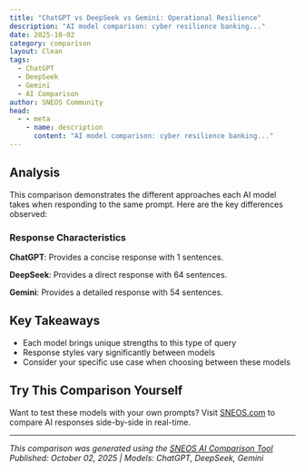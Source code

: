 ```yaml
---
title: "ChatGPT vs DeepSeek vs Gemini: Operational Resilience"
description: "AI model comparison: cyber resilience banking..."
date: 2025-10-02
category: comparison
layout: Clean
tags:
  - ChatGPT
  - DeepSeek
  - Gemini
  - AI Comparison
author: SNEOS Community
head:
  - - meta
    - name: description
      content: "AI model comparison: cyber resilience banking..."
---
```


<ChatComparison
  title="ChatGPT vs DeepSeek vs Gemini: Operational Resilience"
  prompt="cyber resilience banking"
  :responses='{
    "ChatGPT": "Error calling OpenAI API.",
    "DeepSeek": "Of course. This is a critical topic. Let\u0027s break down **cyber resilience in banking**, moving beyond just cybersecurity to a more holistic and strategic approach.\n\n### What is Cyber Resilience?\n\n**Cyber resilience** is the ability of an organization to continuously deliver its intended services and outcomes despite adverse cyber events. It\u0027s not just about preventing attacks (cybersecurity), but also about preparing for, responding to, recovering from, and adapting to them.\n\nThink of it this way:\n*   **Cybersecurity:** Building a strong castle wall to keep attackers out.\n*   **Cyber Resilience:** Having not just a strong wall, but also a well-trained garrison, a plan for if the wall is breached, backup supplies, and the ability to rebuild quickly.\n\nFor a bank, the \u0022intended outcome\u0022 is maintaining financial stability, customer trust, and operational continuity.\n\n---\n\n### Why is Cyber Resilience Absolutely Critical for Banks?\n\n1.  **The Stakes are Extremely High:**\n    *   **Financial Loss:** Direct theft of funds, regulatory fines (from bodies like the OCC, FDIC, ECB), and operational costs of recovery can run into billions.\n    *   **Systemic Risk:** A major breach at a key bank can destabilize the entire financial system.\n    *   **Reputational Damage:** Trust is a bank\u0027s most valuable asset. A single incident can drive customers to competitors and destroy brand value for decades.\n    *   **Operational Disruption:** Downtime in core banking systems (payments, trading, ATMs) halts business and causes widespread chaos.\n\n2.  **The Threat Landscape is Relentless:**\n    *   **Sophisticated Adversaries:** Banks face nation-states, organized cybercrime rings, and hacktivists.\n    *   **Evolving Tactics:** Ransomware, supply chain attacks, and AI-powered social engineering are constantly evolving.\n    *   **Expanding Attack Surface:** Digital banking, APIs, cloud services, and mobile apps create more entry points for attackers.\n\n---\n\n### The Key Pillars of a Cyber Resilient Banking Framework\n\nA robust cyber resilience strategy is built on several interconnected pillars:\n\n#### 1. Identify and Protect (The \u0022Prevention\u0022 Foundation)\nThis is the traditional cybersecurity core, but with a resilience mindset.\n*   **Asset Management:** Knowing *exactly* what you have (data, systems, people).\n*   **Risk Assessment:** Continuously identifying and prioritizing risks.\n*   **Security Controls:** Firewalls, encryption, multi-factor authentication (MFA), access controls, and employee training.\n*   **Secure by Design:** Building security into new products and services from the start.\n\n#### 2. Detect (Early Warning Systems)\nAssuming a breach *will* happen, you need to find it fast.\n*   **24/7 Security Monitoring (SOC):** A Security Operations Center that monitors networks and systems for anomalies.\n*   **Threat Intelligence:** Using external and internal data to understand and anticipate attacker tactics.\n*   **Advanced Detection Tools:** Using AI and machine learning to spot subtle, slow-burn attacks that evade traditional signatures.\n\n#### 3. Respond (Containing the Damage)\nWhen an incident occurs, how you respond is crucial.\n*   **Incident Response Plan (IRP):** A well-rehearsed, documented plan with clear roles and responsibilities.\n*   **Incident Response Team (CIRT):** A dedicated team of experts ready to spring into action.\n*   **Communication Strategy:** Clear protocols for internal communication, regulatory reporting (e.g., to the SEC, FCA), law enforcement engagement, and customer notification.\n*   **Containment and Eradication:** Isolating affected systems and removing the threat actor\u0027s presence.\n\n#### 4. Recover (Getting Back to Business)\nThis is where resilience truly separates itself.\n*   **Business Continuity (BC) \u0026 Disaster Recovery (DR):** Robust plans to restore critical operations.\n*   **Data Backups:** Immutable, frequent, and tested backups that are isolated from the main network (to prevent them from being encrypted by ransomware).\n*   **Recovery Time \u0026 Point Objectives (RTO/RPO):** Defined targets for how quickly systems must be back online and how much data loss is acceptable.\n*   **Post-Incident Analysis:** Conducting a thorough \u0022lessons learned\u0022 review to improve future resilience.\n\n#### 5. Adapt and Evolve (The Learning Organization)\nThis is the forward-looking pillar that ensures long-term resilience.\n*   **Governance:** Board-level oversight of cyber risk, tying it directly to business strategy.\n*   **Testing and Exercising:** Regular red team/purple team exercises, tabletop simulations, and penetration testing to find weaknesses *before* an attacker does.\n*   **Continuous Improvement:** Using insights from tests and real incidents to update policies, controls, and training programs.\n\n---\n\n### Real-World Examples \u0026 Regulatory Drivers\n\n*   **Bangladesh Bank Heist (2016):** A classic example of a lack of resilience. Attackers stole $81 million by exploiting weak SWIFT credentials. The response was slow, and recovery was chaotic, highlighting failures in detection and response.\n*   **Capital One Breach (2019):** Showed the risks of cloud misconfiguration. Their ability to quickly detect, contain, and communicate the breach demonstrated elements of a resilient response.\n*   **Regulatory Pressure:**\n    *   **FFIEC (US):** Provides a robust IT Examination Handbook used by US regulators.\n    *   **DORA (EU):** The **Digital Operational Resilience Act** is a landmark regulation *specifically mandating* cyber resilience for the financial sector, forcing banks to have comprehensive testing, incident reporting, and third-party risk management.\n    *   **NYDFS Cybersecurity Regulation (23 NYCRR 500):** A strict state-level regulation in New York that sets clear requirements for cybersecurity programs.\n\n### Conclusion: The Strategic Imperative\n\nFor modern banks, **cyber resilience is not an IT issue; it is a core business imperative.** It is a continuous cycle of preparation and improvement that enables a bank to:\n\n*   **Protect** shareholder value and customer trust.\n*   **Maintain** regulatory compliance.\n*   **Ensure** operational continuity in the face of inevitable attacks.\n*   **Gain** a competitive advantage by being a trusted and reliable financial partner.\n\nA bank that invests in cyber resilience is investing in its own long-term survival and success.",
    "Gemini": "Cyber resilience in banking refers to a financial institution\u0027s ability to not only prevent and detect cyberattacks but also to withstand, recover from, and adapt to them. It\u0027s about ensuring that the bank can continue to operate and provide services even when faced with a successful cyber intrusion.\n\nHere\u0027s a breakdown of key aspects and considerations:\n\n**Key Components of Cyber Resilience in Banking:**\n\n*   **Prevention:**\n    *   **Robust Security Controls:** Implementing strong firewalls, intrusion detection/prevention systems, multi-factor authentication (MFA), encryption, endpoint protection, and other security technologies.\n    *   **Vulnerability Management:** Regularly scanning for and patching vulnerabilities in software and hardware.\n    *   **Security Awareness Training:** Educating employees about phishing, social engineering, and other cyber threats.\n    *   **Access Control:** Implementing strict access controls based on the principle of least privilege.  Limiting access to sensitive data and systems based on job role.\n    *   **Third-Party Risk Management:** Assessing and managing the cybersecurity risks associated with third-party vendors and service providers.  This is crucial as many banks rely on external providers for various services.\n    *   **Threat Intelligence:** Gathering and analyzing information about emerging cyber threats to proactively defend against them.\n    *   **Secure Development Practices:** Following secure coding practices to minimize vulnerabilities in custom-built applications.\n\n*   **Detection:**\n    *   **Security Information and Event Management (SIEM):** Using SIEM systems to collect and analyze security logs from various sources to detect suspicious activity.\n    *   **Intrusion Detection Systems (IDS) / Intrusion Prevention Systems (IPS):** Monitoring network traffic and system activity for malicious behavior.\n    *   **User and Entity Behavior Analytics (UEBA):** Analyzing user and system behavior to identify anomalies that could indicate a cyberattack.\n    *   **Threat Hunting:** Proactively searching for cyber threats within the bank\u0027s network.\n    *   **Real-time Monitoring:**  Continuously monitoring critical systems and data for signs of compromise.\n\n*   **Response:**\n    *   **Incident Response Plan (IRP):** Developing and maintaining a detailed IRP that outlines the steps to be taken in the event of a cyberattack.  This includes roles, responsibilities, communication protocols, and procedures for containment, eradication, and recovery.\n    *   **Cybersecurity Team:** Establishing a dedicated cybersecurity team with the expertise to respond to cyber incidents.\n    *   **Communication Plan:** Defining how the bank will communicate with stakeholders (customers, regulators, employees, media) during and after a cyberattack.\n    *   **Forensics:** Conducting thorough forensic investigations to understand the scope and impact of a cyberattack.\n    *   **Containment:**  Taking immediate steps to contain the attack and prevent further damage.  This may involve isolating affected systems or disconnecting them from the network.\n    *   **Eradication:**  Removing the malware or other malicious elements from the affected systems.\n\n*   **Recovery:**\n    *   **Business Continuity Plan (BCP):** Having a comprehensive BCP that outlines how the bank will continue to operate in the event of a major disruption, including a cyberattack.\n    *   **Disaster Recovery Plan (DRP):** Implementing a DRP that outlines how the bank will restore its IT systems and data in the event of a disaster.\n    *   **Data Backup and Recovery:** Regularly backing up critical data and systems and testing the ability to restore them quickly and reliably.\n    *   **Resilient Infrastructure:** Designing the bank\u0027s IT infrastructure to be resilient to cyberattacks, with redundant systems and failover capabilities.\n    *   **System Restoration:**  Restoring compromised systems to a secure state.\n\n*   **Adaptation:**\n    *   **Continuous Improvement:** Regularly reviewing and updating cybersecurity controls and procedures based on the latest threat intelligence and lessons learned from past incidents.\n    *   **Cybersecurity Training:** Providing ongoing cybersecurity training to employees to keep them up-to-date on the latest threats and best practices.\n    *   **Collaboration:** Sharing threat intelligence and best practices with other banks and cybersecurity organizations.\n    *   **Threat Modeling:**  Proactively identifying and assessing potential cyber threats to the bank.\n    *   **Regular Testing and Exercises:** Conducting regular penetration testing, vulnerability assessments, and tabletop exercises to identify weaknesses and improve the bank\u0027s ability to respond to cyberattacks.\n\n**Why is Cyber Resilience Important in Banking?**\n\n*   **Protecting Customer Data:** Banks hold vast amounts of sensitive customer data, making them a prime target for cybercriminals.\n*   **Maintaining Financial Stability:** A successful cyberattack on a bank can disrupt financial services and erode public confidence in the banking system.\n*   **Regulatory Compliance:** Banks are subject to strict cybersecurity regulations and standards, such as those issued by regulatory bodies like the Federal Reserve, the FDIC, and state banking regulators.\n*   **Reputational Risk:** A cyberattack can damage a bank\u0027s reputation and lead to a loss of customers.\n*   **Financial Loss:** Cyberattacks can result in significant financial losses, including the cost of remediation, fines, and legal fees.\n\n**Specific Challenges for Cyber Resilience in Banking:**\n\n*   **Complex IT Environments:** Banks often have complex and legacy IT systems, which can be difficult to secure.\n*   **Sophisticated Cyber Threats:** Cybercriminals are constantly developing new and more sophisticated attack techniques.\n*   **Insider Threats:** The risk of insider threats, either malicious or unintentional, is a significant concern for banks.\n*   **Third-Party Risk:** The increasing reliance on third-party vendors and service providers creates additional cybersecurity risks.\n*   **Rapid Technological Change:** Keeping up with the rapid pace of technological change can be challenging for banks.\n\n**Regulatory Landscape:**\n\nNumerous regulations and guidelines aim to strengthen cyber resilience in the banking sector.  Examples include:\n\n*   **FFIEC Cybersecurity Assessment Tool:**  A tool developed by the Federal Financial Institutions Examination Council (FFIEC) to help financial institutions assess their cybersecurity preparedness.\n*   **NIST Cybersecurity Framework:**  A framework developed by the National Institute of Standards and Technology (NIST) that provides a comprehensive set of guidelines for managing cybersecurity risk.\n*   **NYDFS Cybersecurity Regulation (23 NYCRR 500):**  A regulation issued by the New York Department of Financial Services (NYDFS) that requires financial institutions operating in New York to implement a comprehensive cybersecurity program.\n*   **GDPR (General Data Protection Regulation):** While a European regulation, GDPR impacts banks with customers in the EU and mandates strong data protection measures.\n\n**In conclusion, cyber resilience is a critical capability for banks in today\u0027s threat landscape. It requires a comprehensive and proactive approach to cybersecurity that encompasses prevention, detection, response, recovery, and adaptation.**  By investing in cyber resilience, banks can protect their customers, maintain financial stability, and preserve their reputation.  Furthermore, staying abreast of evolving regulations and proactively adapting security strategies is vital for long-term success.\n"
  }'
  published-date="09:56"
/>

## Analysis

This comparison demonstrates the different approaches each AI model takes when responding to the same prompt. Here are the key differences observed:

### Response Characteristics

**ChatGPT**: Provides a concise response with 1 sentences. 

**DeepSeek**: Provides a direct response with 64 sentences. 

**Gemini**: Provides a detailed response with 54 sentences. 

## Key Takeaways

- Each model brings unique strengths to this type of query
- Response styles vary significantly between models
- Consider your specific use case when choosing between these models

## Try This Comparison Yourself

Want to test these models with your own prompts? Visit [SNEOS.com](https://sneos.com) to compare AI responses side-by-side in real-time.

---

*This comparison was generated using the [SNEOS AI Comparison Tool](https://sneos.com)*
*Published: October 02, 2025 | Models: ChatGPT, DeepSeek, Gemini*
